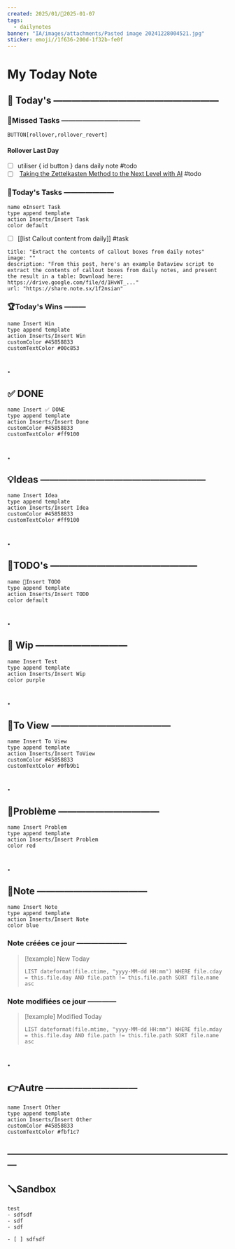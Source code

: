 ```yaml
---
created: 2025/01/📒2025-01-07
tags:
  - dailynotes
banner: "IA/images/attachments/Pasted image 20241228004521.jpg"
sticker: emoji//1f636-200d-1f32b-fe0f
---
```

# My Today Note

## 📅 Today's ——————————————————

### 🥷Missed Tasks ———————————

`BUTTON[rollover,rollover_revert]`
#### Rollover Last Day
- [ ] utiliser { id button } dans daily note  #todo 
- [ ]  [Taking the Zettelkasten Method to the Next Level with AI](https://www.jasongilbertson.com/taking-the-zettelkasten-method-to-the-next-level-with-ai-in-obsidian/) #todo 

### 🚀Today's Tasks ———————

```button
name ⚙️Insert Task
type append template
action Inserts/Insert Task
color default
```

- [ ] [[list Callout content from daily]] #task  
      
```embed
title: "Extract the contents of callout boxes from daily notes"
image: ""
description: "From this post, here's an example Dataview script to extract the contents of callout boxes from daily notes, and present the result in a table: Download here: https://drive.google.com/file/d/1HvWT_..."
url: "https://share.note.sx/1f2nsian"
```

### 🏆Today's Wins ———

```button
name Insert Win
type append template
action Inserts/Insert Win
customColor #45858833
customTextColor #00c853
```

## .
## ✅ DONE 

```button
name Insert ✅ DONE
type append template
action Inserts/Insert Done
customColor #45858833
customTextColor #ff9100
```

## .
## 💡Ideas ——————————————————

```button
name Insert Idea
type append template
action Inserts/Insert Idea
customColor #45858833
customTextColor #ff9100
```

## .
## 📎TODO's ————————————————

```button
name 📎Insert TODO
type append template
action Inserts/Insert TODO
color default
```

## .
## 🚧 Wip ——————————

```button
name Insert Test
type append template
action Inserts/Insert Wip
color purple
```

## .
## 👀To View —————————————

```button
name Insert To View
type append template
action Inserts/Insert ToView
customColor #45858833
customTextColor #0fb9b1
```

## .
## 🚨Problème ———————————

```button
name Insert Problem
type append template
action Inserts/Insert Problem
color red
```

## .
## 📝Note ————————————

```button
name Insert Note
type append template
action Inserts/Insert Note
color blue
```

### Note créées ce jour ———————
> [!example] New Today
> ```dataview
> LIST dateformat(file.ctime, "yyyy-MM-dd HH:mm") WHERE file.cday = this.file.day AND file.path != this.file.path SORT file.name asc
> ```
> 
### Note modifiées ce jour ————
> [!example] Modified Today
> ```dataview 
> LIST dateformat(file.mtime, "yyyy-MM-dd HH:mm") WHERE file.mday = this.file.day AND file.path != this.file.path SORT file.name asc
> ```
> 

## .
## 👉Autre ——————————

```button
name Insert Other
type append template
action Inserts/Insert Other
customColor #45858833
customTextColor #fbf1c7
```


## —————————————————————————
## 🪛Sandbox 

```ad-info
test
- sdfsdf 
- sdf 
- sdf 

- [ ] sdfsdf 

```
